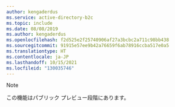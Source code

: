 ```yaml
---
author: kengaderdus
ms.service: active-directory-b2c
ms.topic: include
ms.date: 08/08/2019
ms.author: kengaderdus
ms.openlocfilehash: f2d525e2f25740906af27a3bcbc2a711c98bb438
ms.sourcegitcommit: 91915e57ee9b42a76659f6ab78916ccba517e0a5
ms.translationtype: HT
ms.contentlocale: ja-JP
ms.lasthandoff: 10/15/2021
ms.locfileid: "130035746"
---
```

> [!NOTE]
> この機能はパブリック プレビュー段階にあります。